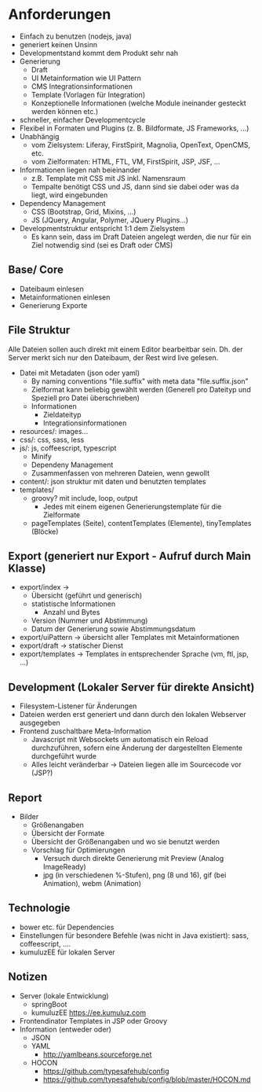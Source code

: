 # Anforderungen

* Einfach zu benutzen (nodejs, java)
* generiert keinen Unsinn 
* Developmentstand kommt dem Produkt sehr nah
* Generierung 
  * Draft
  * UI Metainformation wie UI Pattern 
  * CMS Integrationsinformationen
  * Template (Vorlagen für Integration)
  * Konzeptionelle Informationen (welche Module ineinander gesteckt werden können etc.)
* schneller, einfacher Developmentcycle
* Flexibel in Formaten und Plugins (z. B. Bildformate, JS Frameworks, ...)
* Unabhängig 
  * vom Zielsystem: Liferay, FirstSpirit, Magnolia, OpenText, OpenCMS, etc.
  * vom Zielformaten: HTML, FTL, VM, FirstSpirit, JSP, JSF, ...
* Informationen liegen nah beieinander
  * z.B. Template mit CSS mit JS inkl. Namensraum
  * Tempalte benötigt CSS und JS, dann sind sie dabei oder was da liegt, wird eingebunden
* Dependency Management 
  * CSS (Bootstrap, Grid, Mixins, ...)
  * JS (JQuery, Angular, Polymer, JQuery Plugins...)
* Developmentstruktur entspricht 1:1 dem Zielsystem
  * Es kann sein, dass im Draft Dateien angelegt werden, die nur für ein Ziel notwendig sind (sei es Draft oder CMS)

## Base/ Core
* Dateibaum einlesen
* Metainformationen einlesen
* Generierung Exporte

## File Struktur

Alle Dateien sollen auch direkt mit einem Editor bearbeitbar sein. Dh. der Server merkt sich nur den 
Dateibaum, der Rest wird live gelesen.

* Datei mit Metadaten (json oder yaml)
  * By naming conventions "file.suffix" with meta data "file.suffix.json"
  * Zielformat kann beliebig gewählt werden (Generell pro Dateityp und Speziell pro Datei überschrieben)
  * Informationen
    * Zieldateityp
    * Integrationsinformationen 
* resources/: images...
* css/: css, sass, less
* js/: js, coffeescript, typescript
  * Minify
  * Dependeny Management
  * Zusammenfassen von mehreren Dateien, wenn gewollt
* content/: json struktur mit daten und benutzten templates
* templates/
  * groovy? mit include, loop, output
    * Jedes mit einem eigenen Generierungstemplate für die Zielformate
  * pageTemplates (Seite), contentTemplates (Elemente), tinyTemplates (Blöcke)


## Export (generiert nur Export - Aufruf durch Main Klasse)
* export/index -> 
  * Übersicht (geführt und generisch)  
  * statistische Informationen
    * Anzahl und Bytes
  * Version (Nummer und Abstimmung) 
  * Datum der Generierung sowie Abstimmungsdatum
* export/uiPattern -> übersicht aller Templates mit Metainformationen
* export/draft -> statischer Dienst
* export/templates -> Templates in entsprechender Sprache (vm, ftl, jsp, ...)

## Development (Lokaler Server für direkte Ansicht)
* Filesystem-Listener für Änderungen
* Dateien werden erst generiert und dann durch den lokalen Webserver ausgegeben
* Frontend zuschaltbare Meta-Information
  * Javascript mit Websockets um automatisch ein Reload durchzuführen, sofern eine Änderung der dargestellten Elemente durchgeführt wurde
  * Alles leicht veränderbar -> Dateien liegen alle im Sourcecode vor (JSP?)

## Report
* Bilder
  * Größenangaben
  * Übersicht der Formate 
  * Übersicht der Größenangaben und wo sie benutzt werden
  * Vorschlag für Optimierungen
    * Versuch durch direkte Generierung mit Preview (Analog ImageReady)
    * jpg (in verschiedenen %-Stufen), png (8 und 16), gif (bei Animation), webm (Animation)

## Technologie
* bower etc. für Dependencies
* Einstellungen für besondere Befehle (was nicht in Java existiert): sass, coffeescript, ....
* kumuluzEE für lokalen Server

## Notizen
* Server (lokale Entwicklung)
  * springBoot
  * kumuluzEE https://ee.kumuluz.com
* Frontendinator Templates in JSP oder Groovy
* Information (entweder oder)
  * JSON
  * YAML
    * http://yamlbeans.sourceforge.net
  * HOCON
    * https://github.com/typesafehub/config
    * https://github.com/typesafehub/config/blob/master/HOCON.md
 